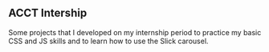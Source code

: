 ## ACCT Intership

Some projects that I developed on my internship period to practice my basic CSS and JS skills and to learn how to use the Slick carousel.